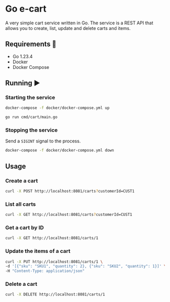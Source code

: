 # Go e-cart

A very simple cart service written in Go.
The service is a REST API that allows you to create, list, update and delete carts and items.

## Requirements 📖
- Go 1.23.4 
- Docker
- Docker Compose

## Running ▶️

### Starting the service

```bash
docker-compose -f docker/docker-compose.yml up
```

```bash
go run cmd/cart/main.go
```

### Stopping the service

Send a `SIGINT` signal to the process.

```bash
docker-compose -f docker/docker-compose.yml down
```

## Usage

### Create a cart

```bash
curl -X POST http://localhost:8081/carts?customerId=CUST1
```

### List all carts

```bash
curl -X GET http://localhost:8081/carts?customerId=CUST1
```

### Get a cart by ID

```bash
curl -X GET http://localhost:8081/carts/1
```

### Update the items of a cart

```bash
curl -X PUT http://localhost:8081/carts/1 \
-d '[{"sku": "SKU1", "quantity": 2}, {"sku": "SKU2", "quantity": 1}]' \
-H "Content-Type: application/json"
```

### Delete a cart

```bash
curl -X DELETE http://localhost:8081/carts/1
```



